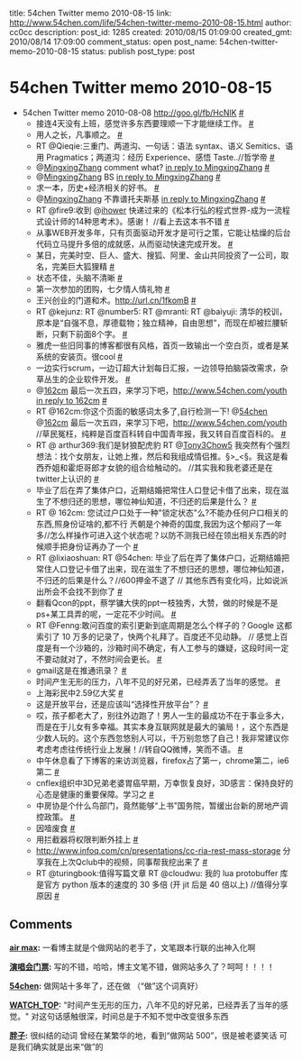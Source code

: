 title: 54chen Twitter memo 2010-08-15 
link: http://www.54chen.com/life/54chen-twitter-memo-2010-08-15.html
author: cc0cc
description: 
post_id: 1285
created: 2010/08/15 01:09:00
created_gmt: 2010/08/14 17:09:00
comment_status: open
post_name: 54chen-twitter-memo-2010-08-15
status: publish
post_type: post

# 54chen Twitter memo 2010-08-15 

* 54chen Twitter memo 2010-08-08 <http://goo.gl/fb/HcNlK> [#](http://twitter.com/54chen/statuses/20591452183)
  * 接连4天没有上班，感觉许多东西要理顺一下才能继续工作。 [#](http://twitter.com/54chen/statuses/20676908762)
  * 用人之长，凡事顺之。 [#](http://twitter.com/54chen/statuses/20677557505)
  * RT @Qieqie:三重门、两道沟、一句话：语法 syntax、语义 Semitics、语用 Pragmatics；两道沟：经历 Experience、感悟 Taste..//哲学帝 [#](http://twitter.com/54chen/statuses/20686754640)
  * @[MingxingZhang](http://twitter.com/MingxingZhang) comment what? [in reply to MingxingZhang](http://twitter.com/MingxingZhang/statuses/20690226132) [#](http://twitter.com/54chen/statuses/20692429932)
  * @[MingxingZhang](http://twitter.com/MingxingZhang) BS [in reply to MingxingZhang](http://twitter.com/MingxingZhang/statuses/20692732997) [#](http://twitter.com/54chen/statuses/20693008888)
  * 求一本，历史+经济相关的好书。 [#](http://twitter.com/54chen/statuses/20693034884)
  * @[MingxingZhang](http://twitter.com/MingxingZhang) 不靠谱托夫斯基 [in reply to MingxingZhang](http://twitter.com/MingxingZhang/statuses/20693092344) [#](http://twitter.com/54chen/statuses/20693204829)
  * RT @fire9:收到 @[ihower](http://twitter.com/ihower) 快递过来的《松本行弘的程式世界-成为一流程式设计师的14种思考术》。感谢！ //看上去这本书不错 [#](http://twitter.com/54chen/statuses/20695270021)
  * 从事WEB开发多年，只有页面驱动开发才是可行之策，它能让枯燥的后台代码立马提升多倍的成就感，从而驱动快速完成开发。 [#](http://twitter.com/54chen/statuses/20695516576)
  * 某日，完美时空、巨人、盛大、搜狐、阿里、金山共同投资了一公司，取名，完美巨大狐狸精 [#](http://twitter.com/54chen/statuses/20697002291)
  * 状态不佳，头脑不清晰 [#](http://twitter.com/54chen/statuses/20758152706)
  * 第一次参加的团购，七夕情人情礼物 [#](http://twitter.com/54chen/statuses/20759563181)
  * 王兴创业的门道和术。http://url.cn/1fkomB [#](http://twitter.com/54chen/statuses/20759943862)
  * RT @kejunz: RT @number5: RT @mranti: RT @baiyuji: 清华的校训，原本是“自强不息，厚德载物；独立精神，自由思想”，而现在却被拦腰斩断，只剩下前面8个字。 [#](http://twitter.com/54chen/statuses/20763800041)
  * 雅虎一些旧同事的博客都很有风格，首页一致输出一个空白页，或者是某系统的安装页。很cool [#](http://twitter.com/54chen/statuses/20765007154)
  * 一边实行scrum，一边订超大计划每日汇报，一边领导拍脑袋改需求，杂草丛生的企业软件开发。 [#](http://twitter.com/54chen/statuses/20776458490)
  * @[162cm](http://twitter.com/162cm) 最后一次五四，来学习下吧，http://www.54chen.com/youth [in reply to 162cm](http://twitter.com/162cm/statuses/20776819536) [#](http://twitter.com/54chen/statuses/20777754088)
  * RT @162cm:你这个页面的敏感词太多了,自行检测一下! @[54chen](http://twitter.com/54chen) @[162cm](http://twitter.com/162cm) 最后一次五四，来学习下吧，http://www.54chen.com/youth //草民冤枉，纯粹是百度百科转自中国青年报，我又转自百度百科的。 [#](http://twitter.com/54chen/statuses/20779454498)
  * RT @ arthur369:我们是豺狼配虎豹 RT @[Tony3Chow5](http://twitter.com/Tony3Chow5) 我突然有个强烈想法：找个女朋友，让她上推，然后和我组成情侣推。§>_<§。我这是看西乔姐和霍炬哥郎才女貌的组合给触动的。 //其实我和我老婆还是在twitter上认识的 [#](http://twitter.com/54chen/statuses/20779549724)
  * 毕业了后在弄了集体户口，近期结婚把常住人口登记卡借了出来，现在滋生了不想归还的思想，哪位神仙知道，不归还的后果是什么？ [#](http://twitter.com/54chen/statuses/20781810836)
  * RT @ 162cm: 您试过户口处于一种"锁定状态"么?不能办任何户口相关的东西,照身份证啥的,都不行 兲朝是个神奇的国度,我因为这个郁闷了一年多//怎么样操作可进入这个状态呢？以防不测我已经在领出相关东西的时候顺手把身份证再办了一个 [#](http://twitter.com/54chen/statuses/20785667690)
  * RT @lixiaoshuan: RT @54chen: 毕业了后在弄了集体户口，近期结婚把常住人口登记卡借了出来，现在滋生了不想归还的思想，哪位神仙知道，不归还的后果是什么？//600押金不退了 // 其他东西有变化吗，比如说派出所会不会找不到你了 [#](http://twitter.com/54chen/statuses/20786255821)
  * 翻看Qcon的ppt，蔡学镛大侠的ppt一枝独秀，大赞，做的时候是不是ps+某工具弄的呢，一定花不少时间。 [#](http://twitter.com/54chen/statuses/20787447936)
  * RT @Fenng:敢问百度的索引更新到底周期是怎么个样子的？Google 这都索引了 10 万多的记录了，快两个礼拜了。百度还不见动静。 // 感觉上百度是有一个沙箱的，沙箱时间不确定，有人工参与的嫌疑，这段时间一定不要动就对了，不然时间会更长。 [#](http://twitter.com/54chen/statuses/20843037588)
  * gmail这是在推通讯录？ [#](http://twitter.com/54chen/statuses/20843094000)
  * 时间产生无形的压力，八年不见的好兄弟，已经弄丢了当年的感觉。 [#](http://twitter.com/54chen/statuses/20844279433)
  * 上海彩民中2.59亿大奖 [#](http://twitter.com/54chen/statuses/20845015064)
  * 这是开放平台，还是应该叫“选择性开放平台”？ [#](http://twitter.com/54chen/statuses/20856547102)
  * 哎，孩子都老大了，别往外边跑了！男人一生的最成功不在于事业多大，而是在于儿女有多幸福。其实本身互联网就是最大的骗局！，这个东西是少数人玩的。这个东西忽悠别人可以，千万别忽悠了自己！我非常建议你考虑考虑往传统行业上发展！//转自QQ微博，笑而不语。 [#](http://twitter.com/54chen/statuses/20867125323)
  * 中午休息看了下博客的来访浏览器，firefox占了第一，chrome第二，ie6第二 [#](http://twitter.com/54chen/statuses/20950820145)
  * cnflex组织中3D兄弟老婆胃癌早期，万幸恢复良好，3D感言：保持良好的心态是健康的重要保障。学习之 [#](http://twitter.com/54chen/statuses/20953830959)
  * 中房协是个什么鸟部门，竟然能够“上书”国务院，暂缓出台新的房地产调控政策。 [#](http://twitter.com/54chen/statuses/21023854355)
  * 因噎废食 [#](http://twitter.com/54chen/statuses/21042198150)
  * 用拦截器将权限判断外挂上 [#](http://twitter.com/54chen/statuses/21055160167)
  * <http://www.infoq.com/cn/presentations/cc-ria-rest-mass-storage> 分享我在上次Qclub中的视频，同事帮我挖出来了 [#](http://twitter.com/54chen/statuses/21055960249)
  * RT @turingbook:值得写篇文章 RT @cloudwu: 我的 lua protobuffer 库是官方 python 版本的速度的 30 多倍 (开 jit 后是 40 倍以上) //值得分享原因 [#](http://twitter.com/54chen/statuses/21064006633)

## Comments

**[air max](#12956 "2010-08-23 12:41:02"):** 一看博主就是个做网站的老手了，文笔跟本行联的出神入化啊

**[演唱会门票](#12707 "2010-08-17 17:28:41"):** 写的不错，哈哈，博主文笔不错，做网站多久了？呵呵！！！！

**[54chen](#12708 "2010-08-17 18:05:52"):** 做网站十多年了，还在做 （“做”这个词真好）

**[WATCH_TOP](#12716 "2010-08-18 10:00:14"):** "时间产生无形的压力，八年不见的好兄弟，已经弄丢了当年的感觉。" 对这句话感触很深，时间总是于不知不觉中改变很多东西

**[胖子](#12731 "2010-08-19 09:17:12"):** 很纠结的动词 曾经在某繁华的地，看到“做网站 500”，很是被老婆笑话 可是我们确实就是出来“做”的

